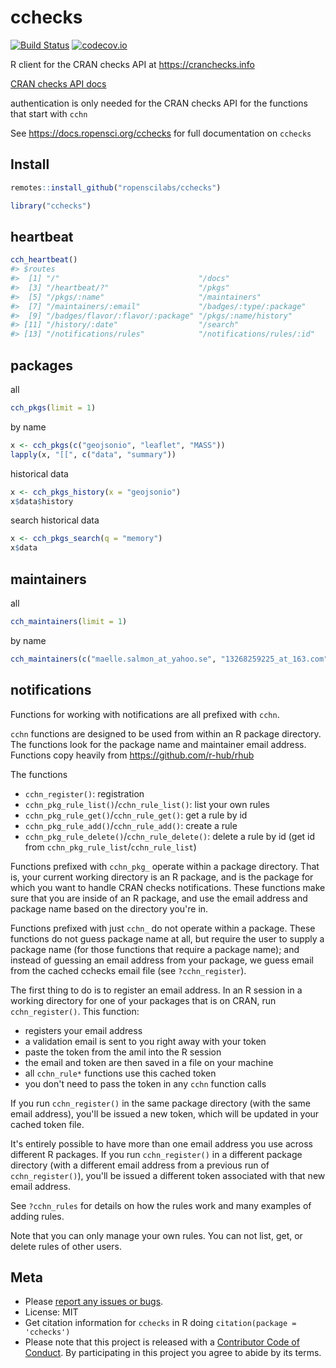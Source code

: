 cchecks
=======



[![Build Status](https://travis-ci.com/ropenscilabs/cchecks.svg?branch=master)](https://travis-ci.com/ropenscilabs/cchecks)
[![codecov.io](https://codecov.io/github/ropenscilabs/cchecks/coverage.svg?branch=master)](https://codecov.io/github/ropenscilabs/cchecks?branch=master)

R client for the CRAN checks API at <https://cranchecks.info>

[CRAN checks API docs][docs]

authentication is only needed for the CRAN checks API for the functions that start with `cchn`

See https://docs.ropensci.org/cchecks for full documentation on `cchecks`

## Install


```r
remotes::install_github("ropenscilabs/cchecks")
```


```r
library("cchecks")
```

## heartbeat


```r
cch_heartbeat()
#> $routes
#>  [1] "/"                               "/docs"                          
#>  [3] "/heartbeat/?"                    "/pkgs"                          
#>  [5] "/pkgs/:name"                     "/maintainers"                   
#>  [7] "/maintainers/:email"             "/badges/:type/:package"         
#>  [9] "/badges/flavor/:flavor/:package" "/pkgs/:name/history"            
#> [11] "/history/:date"                  "/search"                        
#> [13] "/notifications/rules"            "/notifications/rules/:id"
```

## packages

all


```r
cch_pkgs(limit = 1)
```

by name


```r
x <- cch_pkgs(c("geojsonio", "leaflet", "MASS"))
lapply(x, "[[", c("data", "summary"))
```

historical data


```r
x <- cch_pkgs_history(x = "geojsonio")
x$data$history
```

search historical data


```r
x <- cch_pkgs_search(q = "memory")
x$data
```

## maintainers

all


```r
cch_maintainers(limit = 1)
```

by name


```r
cch_maintainers(c("maelle.salmon_at_yahoo.se", "13268259225_at_163.com"))
```

## notifications

Functions for working with notifications are all prefixed with `cchn`. 

`cchn` functions are designed to be used from within an R package directory. The functions
look for the package name and maintainer email address. Functions copy heavily from 
https://github.com/r-hub/rhub

The functions

- `cchn_register()`: registration
- `cchn_pkg_rule_list()`/`cchn_rule_list()`: list your own rules
- `cchn_pkg_rule_get()`/`cchn_rule_get()`: get a rule by id
- `cchn_pkg_rule_add()`/`cchn_rule_add()`: create a rule
- `cchn_pkg_rule_delete()`/`cchn_rule_delete()`: delete a rule by id (get id from `cchn_pkg_rule_list`/`cchn_rule_list`)

Functions prefixed with `cchn_pkg_` operate within a package 
directory. That is, your current working directory is an R
package, and is the package for which you want to handle CRAN checks 
notifications. These functions make sure that you are inside of 
an R package, and use the email address and package name based
on the directory you're in.

Functions prefixed with just `cchn_` do not operate within a package.
These functions do not guess package name at all, but require the user
to supply a package name (for those functions that require a package name);
and instead of guessing an email address from your package, we guess email
from the cached cchecks email file (see `?cchn_register`).

The first thing to do is to register an email address. In an R session in a working directory for 
one of your packages that is on CRAN, run `cchn_register()`. This function:

- registers your email address
- a validation email is sent to you right away with your token
- paste the token from the amil into the R session
- the email and token are then saved in a file on your machine
- all `cchn_rule*` functions use this cached token
- you don't need to pass the token in any `cchn` function calls

If you run `cchn_register()` in the same package directory (with the same email address), 
you'll be issued a new token, which will be updated in your cached token file.

It's entirely possible to have more than one email address you use across different R packages. 
If you run `cchn_register()` in a different package directory (with a different email address
from a previous run of `cchn_register()`), you'll be issued a different token associated 
with that new email address.

See `?cchn_rules` for details on how the rules work and many examples of adding rules.

Note that you can only manage your own rules. You can not list, get, or delete rules 
of other users.

## Meta

* Please [report any issues or bugs](https://github.com/ropenscilabs/cchecks/issues).
* License: MIT
* Get citation information for `cchecks` in R doing `citation(package = 'cchecks')`
* Please note that this project is released with a [Contributor Code of Conduct][coc]. By participating in this project you agree to abide by its terms.

[docs]: https://cranchecks.info/docs
[coc]: https://github.com/ropenscilabs/cchecks/blob/master/CODE_OF_CONDUCT.md

